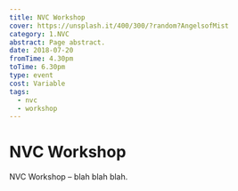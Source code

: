 ```yaml
---
title: NVC Workshop
cover: https://unsplash.it/400/300/?random?AngelsofMist
category: 1.NVC
abstract: Page abstract.
date: 2018-07-20
fromTime: 4.30pm
toTime: 6.30pm
type: event
cost: Variable
tags:
  - nvc
  - workshop
---
```


# NVC Workshop

NVC Workshop – blah blah blah.
